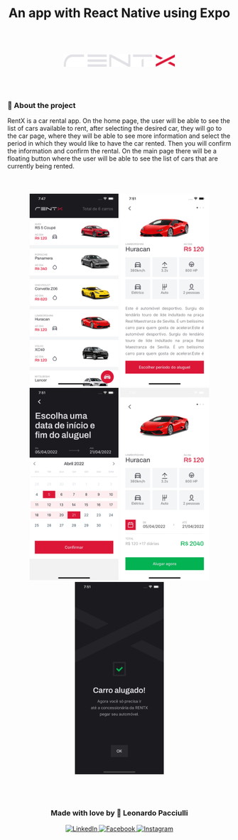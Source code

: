 <h1 align="center">
An app with React Native using Expo
</h1>

<br>
<br>

<h3 align="center">
  <img src="./src/assets/logo.svg" width="250px">
</h3>

<br>
<br>

### 📝 About the project
RentX is a car rental app. On the home page, the user will be able to see the list of cars available to rent, after selecting the desired car, they will go to the car page, where they will be able to see more information and select the period in which they would like to have the car rented. Then you will confirm the information and confirm the rental.
On the main page there will be a floating button where the user will be able to see the list of cars that are currently being rented.

<br>

<h3 align="center">
  <img src="./src/assets/home.png" width="200px" />
  <img src="./src/assets/car-details.png" width="200px" />
  <img src="./src/assets/calendar.png" width="200px" />
  <img src="./src/assets/confirm.png" width="200px" />
  <img src="./src/assets/rented.png" width="200px" />
</h3>

<br>
<br>

<h3 align="center">
  Made with love by 💙 Leonardo Pacciulli
</h3>

<p align="center">
  <a href="https://www.linkedin.com/in/leonardo-pacciulli">
    <img alt="LinkedIn" src="https://img.shields.io/badge/LinkedIn-/in/leonardopacciulli-0e76a8?style=flat&logoColor=white&logo=linkedin">
  </a>
  <a href="https://www.facebook.com/paculli">
    <img alt="Facebook" src="https://img.shields.io/badge/Facebook-/LeonardoPacciulli-1778F2?style=flat&logoColor=white&logo=facebook">
  </a>
  <a href="https://www.instagram.com/leopacciulli/">
    <img alt="Instagram" src="https://img.shields.io/badge/Instagram-@leopacciulli-833AB4?style=flat&logoColor=white&logo=instagram">
  </a>
</p>
